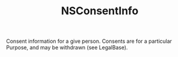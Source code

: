 ﻿---
uid: crmscript_ref_NSConsentInfo
title: NSConsentInfo
intellisense: Void.NSConsentInfo
keywords: NSConsentInfo
so.topic: reference
---

Consent information for a give person. Consents are for a particular Purpose, and may be withdrawn (see LegalBase).
